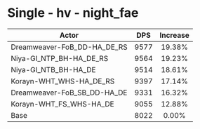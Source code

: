 # Single - hv - night_fae
| Actor | DPS | Increase |
|---|:---:|:---:|
|Dreamweaver-FoB_DD-HA_DE_RS|9577|19.38%|
|Niya-GI_NTP_BH-HA_DE_RS|9564|19.23%|
|Niya-GI_NTB_BH-HA_DE|9514|18.61%|
|Korayn-WHT_WHS-HA_DE_RS|9397|17.14%|
|Dreamweaver-FoB_SB_DD-HA_DE|9331|16.32%|
|Korayn-WHT_FS_WHS-HA_DE|9055|12.88%|
|Base|8022|0.00%|
